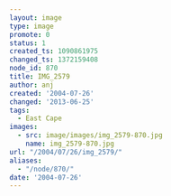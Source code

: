```yaml
---
layout: image
type: image
promote: 0
status: 1
created_ts: 1090861975
changed_ts: 1372159408
node_id: 870
title: IMG_2579
author: anj
created: '2004-07-26'
changed: '2013-06-25'
tags:
  - East Cape
images:
  - src: image/images/img_2579-870.jpg
    name: img_2579-870.jpg
url: "/2004/07/26/img_2579/"
aliases:
  - "/node/870/"
date: '2004-07-26'
---
```


